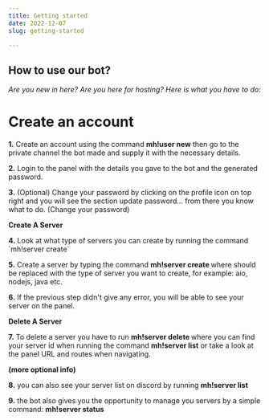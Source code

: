 ```yaml
---
title: Getting started
date: 2022-12-07
slug: getting-started

---
```

## How to use our bot?

_Are you new in here? Are you here for hosting? Here is what you have to do:_

# Create an account

**1.** Create an account using the command **mh!user new** then go to the private channel the bot made and supply it with the necessary details.

**2.** Login to the panel with the details you gave to the bot and the generated password.

**3.** (Optional) Change your password by clicking on the profile icon on top right and you will see the section update password... from there you know what to do. (Change your password)

**Create A Server**

**4.** Look at what type of servers you can create by running the command \`mh!server create\`

**5.** Create a server by typing the command **mh!server create <type>** where <type> should be replaced with the type of server you want to create, for example: aio, nodejs, java etc.

**6.** If the previous step didn't give any error, you will be able to see your server on the panel.

**Delete A Server**

**7.** To delete a server you have to run **mh!server delete <server id>** where you can find your server id when running the command **mh!server list** or take a look at the panel URL and routes when navigating.

**(more optional info)**

**8.** you can also see your server list on discord by running **mh!server list**

**9.** the bot also gives you the opportunity to manage you servers by a simple command: **mh!server status**